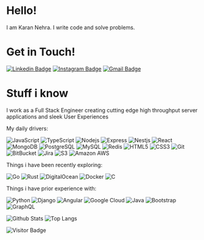 # Hello!
I am Karan Nehra. I write code and solve problems.

# Get in Touch!
[![Linkedin Badge](https://img.shields.io/badge/-karanehra-blue?style=for-the-badge&logo=Linkedin&logoColor=white&link=https://www.linkedin.com/in/karanehra/)](https://www.linkedin.com/in/karanehra/)
[![Instagram Badge](https://img.shields.io/badge/-karanehra-purple?style=for-the-badge&logo=instagram&logoColor=white&link=https://instagram.com/kanna6501/)](https://instagram.com/karanehra)
[![Gmail Badge](https://img.shields.io/badge/-karanehra@gmail.com-c14438?style=for-the-badge&logo=Gmail&logoColor=white&link=mailto:kanna6501@gmail.com)](mailto:karanehra@gmail.com)

# Stuff i know

I work as a Full Stack Engineer creating cutting edge high throughput server applications and sleek User Experiences

My daily drivers:

![JavaScript](https://img.shields.io/badge/-JavaScript-black?style=for-the-badge&logo=javascript)
![TypeScript](https://img.shields.io/badge/-TypeScript-black?style=for-the-badge&logo=typescript)
![Nodejs](https://img.shields.io/badge/-NodeJS-white?style=for-the-badge&logo=Node.js)
![Express](https://img.shields.io/badge/-Express-black?style=for-the-badge&logo=express)
![Nestjs](https://img.shields.io/badge/-NestJS-black?style=for-the-badge&logo=Nestjs)
![React](https://img.shields.io/badge/-React-aqua?style=for-the-badge&logo=react)
![MongoDB](https://img.shields.io/badge/-MongoDB-black?style=for-the-badge&logo=mongodb)
![PostgreSQL](https://img.shields.io/badge/-PostgreSQL-336791?style=for-the-badge&logo=postgresql)
![MySQL](https://img.shields.io/badge/-MySQL-black?style=for-the-badge&logo=mysql)
![Redis](https://img.shields.io/badge/-Redis-black?style=for-the-badge&logo=Redis)
![HTML5](https://img.shields.io/badge/-HTML5-E34F26?style=for-the-badge&logo=html5&logoColor=white)
![CSS3](https://img.shields.io/badge/-CSS3-1572B6?style=for-the-badge&logo=css3)
![Git](https://img.shields.io/badge/-Git-black?style=for-the-badge&logo=git)
![BitBucket](https://img.shields.io/badge/-BitBucket-darkblue?style=for-the-badge&logo=bitbucket)
![Jira](https://img.shields.io/badge/-Jira-darkblue?style=for-the-badge&logo=jira)
![S3](https://img.shields.io/badge/-S3-white?style=for-the-badge&logo=amazon-s3)
![Amazon AWS](https://img.shields.io/badge/Amazon%20AWS-232F3E?style=for-the-badge&logo=amazon-aws)

Things i have been recently exploring:

![Go](https://img.shields.io/badge/-Golang-00599C?style=for-the-badge&logo=go)
![Rust](https://img.shields.io/badge/-Rust-red?style=for-the-badge&logo=rust)
![DigitalOcean](https://img.shields.io/badge/-Digital%20Ocean-darkblue?style=for-the-badge&logo=digitalocean)
![Docker](https://img.shields.io/badge/-Docker-black?style=for-the-badge&logo=docker)
![C](https://img.shields.io/badge/-C-00599C?style=for-the-badge&logo=c)

Things i have prior experience with:

![Python](https://img.shields.io/badge/-Python-black?style=for-the-badge&logo=Python)
![Django](https://img.shields.io/badge/-Django-darkgreen?style=for-the-badge&logo=django)
![Angular](https://img.shields.io/badge/-Angular-red?style=for-the-badge&logo=angular)
![Google Cloud](https://img.shields.io/badge/-GCP-black?style=for-the-badge&logo=google-cloud)
![Java](https://img.shields.io/badge/-Java-E34A86?style=for-the-badge&logo=java)
![Bootstrap](https://img.shields.io/badge/-Bootstrap-563D7C?style=for-the-badge&logo=bootstrap)
![GraphQL](https://img.shields.io/badge/-GraphQL-E10098?style=for-the-badge&logo=graphql)

![Github Stats](https://github-readme-stats.vercel.app/api?username=karanehra&count_private=true&show_icons=true&include_all_commits=true)
![Top Langs](https://github-readme-stats.vercel.app/api/top-langs/?username=karanehra&hide=java&layout=compact)

![Visitor Badge](https://visitor-badge.laobi.icu/badge?page_id=karanehra.karanehra)

